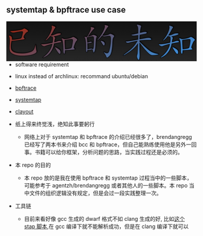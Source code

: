 ## systemtap & bpftrace use case

<img align="right" src="./known_unknown.png">

- software requirement

- linux instead of archlinux: recommand ubuntu/debian
- [bpftrace ](https://github.com/iovisor/bpftrace)
- [systemtap](https://sourceware.org/git/systemtap.git)
- [clayout](https://github.com/hidva/clayout)

- 纸上得来终觉浅，绝知此事要躬行

  - 网络上对于 systemtap 和 bpftrace 的介绍已经很多了，brendangregg 已经写了两本书来介绍 bcc 和 bpftrace，但自己能熟练使用他是另外一回事。书籍可以给你框架，分析问题的思路，当实践过程还是必须的。

- 本 repo 的目的
  - 本 repo 放的是我在使用 bpftrace 和 systemtap 过程当中的一些脚本，可能参考于 agentzh/brendangregg 或者其他人的一些脚本。本 repo 当中文件的组织逻辑没有规定，但是会过一段实践整理一次。

- 工具链
  - 目前来看好像 gcc 生成的 dwarf 格式不如 clang 生成的好,
    比如[这个 stap 脚本](./multi_pointer_deref.sh),在 gcc 编译下就不能解析成功，但是在 clang 编译下就可以
